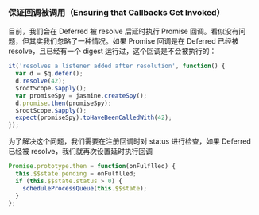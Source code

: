 ### 保证回调被调用（Ensuring that Callbacks Get Invoked）

目前，我们会在 Deferred 被 resolve 后延时执行 Promise 回调。看似没有问题，但其实我们忽略了一种情况。如果 Promise 回调是在 Deferred 已经被 resolve，且已经有一个 digest 运行过，这个回调是不会被执行的：

```js
it('resolves a listener added after resolution', function() {
  var d = $q.defer();
  d.resolve(42);
  $rootScope.$apply();
  var promiseSpy = jasmine.createSpy();
  d.promise.then(promiseSpy);
  $rootScope.$apply();
  expect(promiseSpy).toHaveBeenCalledWith(42);
});
```

为了解决这个问题，我们需要在注册回调时对 status 进行检查，如果 Deferred 已经被 resolve，我们就再次设置延时执行回调

```js
Promise.prototype.then = function(onFulflled) {
  this.$$state.pending = onFulflled;
  if (this.$$state.status > 0) {
    scheduleProcessQueue(this.$$state);
  }
};
```